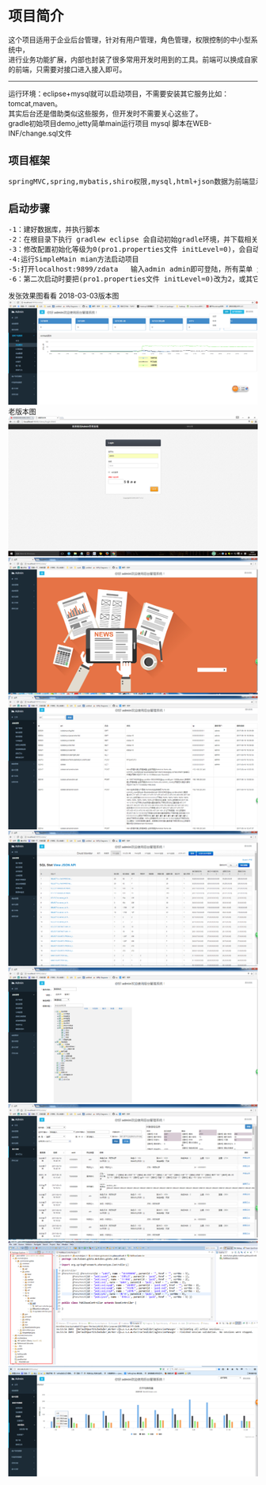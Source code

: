 
<h1> 项目简介</h1>

这个项目适用于企业后台管理，针对有用户管理，角色管理，权限控制的中小型系统中，<br />
进行业务功能扩展，内部也封装了很多常用开发时用到的工具。前端可以换成自家的前端，只需要对接口进入接入即可。<br />
<hr/>
运行环境：eclipse+mysql就可以启动项目，不需要安装其它服务比如：tomcat,maven。<br />
其实后台还是借助类似这些服务，但开发时不需要关心这些了。<br />
gradle初始项目demo,jetty简单main运行项目 mysql 脚本在WEB-INF/change.sql文件


<h2>项目框架</h2>

<pre>springMVC,spring,mybatis,shiro权限,mysql,html+json数据为前端显示（restful风格），没有jsp页面为了前后端分离，随时换掉前端考虑</pre>

<h2>启动步骤</h2>

<pre>
-1：建好数据库，并执行脚本
-2：在根目录下执行 gradlew eclipse 会自动初始gradle环境，并下载相关jar
-3：修改配置初始化等级为0(pro1.properties文件 initLevel=0)，会自动扫描系统注解菜单，并初始化用户admin admin和角色数据，并写入到数据库
-4:运行SimpleMain mian方法启动项目 
-5:打开localhost:9899/zdata   输入admin admin即可登陆，所有菜单 角色数据已有
-6：第二次启动时要把(pro1.properties文件 initLevel=0)改为2，或其它，根据需求修改，详情请看说明。
</pre>

发张效果图看看
2018-03-03版本图
![图3](/doc/imgEffect/00.png)
老版本图
![图3](/doc/imgEffect/01.png)
![图3](/doc/imgEffect/02.png)
![图3](/doc/imgEffect/03.png)
![图3](/doc/imgEffect/04.png)
![图3](/doc/imgEffect/05.png)
![图3](/doc/imgEffect/06.png)
![图3](/doc/imgEffect/07.png)
![图3](/doc/imgEffect/08.png)
